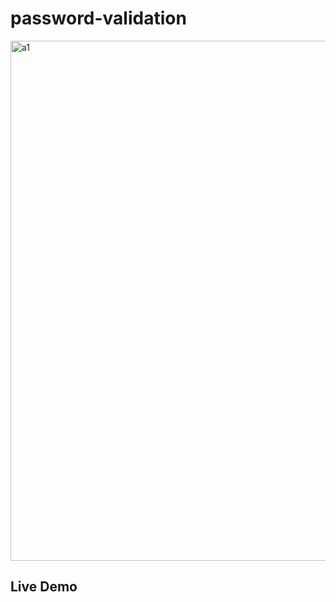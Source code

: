# password-validation
<img width="832" alt="a1" src="https://user-images.githubusercontent.com/92872528/185913536-e9d2d683-87a6-4d49-8a89-50f5599d1598.png">

## Live Demo
